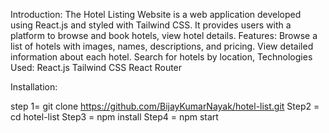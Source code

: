 Introduction:
The Hotel Listing Website is a web application developed using React.js and styled with Tailwind CSS. It provides users with a platform to browse and book hotels, view hotel details.
Features:
Browse a list of hotels with images, names, descriptions, and pricing.
View detailed information about each hotel.
Search for hotels by location, 
Technologies Used:
React.js
Tailwind CSS
React Router

Installation:

step 1= git clone https://github.com/BijayKumarNayak/hotel-list.git
Step2 = cd hotel-list
Step3 = npm install 
Step4 = npm start














